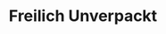 ---
title: "Freilich Unverpackt"
url: /immenstadt-im-allgaeu/freilich-unverpackt/
shop: Lebensmittel
---
